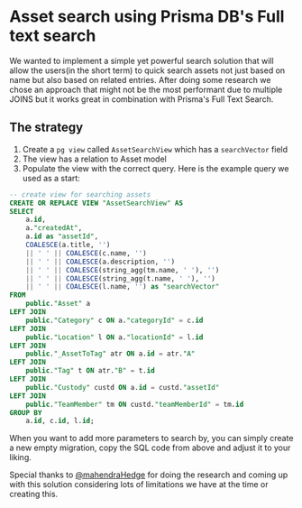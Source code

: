# Asset search using Prisma DB's Full text search

We wanted to implement a simple yet powerful search solution that will allow the users(in the short term) to quick search assets not just based on name but also based on related entries.
After doing some research we chose an approach that might not be the most performant due to multiple JOINS but it works great in combination with Prisma's Full Text Search.

## The strategy

1. Create a `pg view` called `AssetSearchView` which has a `searchVector` field
2. The view has a relation to Asset model
3. Populate the view with the correct query. Here is the example query we used as a start:

```SQL
-- create view for searching assets
CREATE OR REPLACE VIEW "AssetSearchView" AS
SELECT
    a.id,
    a."createdAt",
    a.id as "assetId",
    COALESCE(a.title, '')
    || ' ' || COALESCE(c.name, '')
    || ' ' || COALESCE(a.description, '')
    || ' ' || COALESCE(string_agg(tm.name, ' '), '')
    || ' ' || COALESCE(string_agg(t.name, ' '), '')
    || ' ' || COALESCE(l.name, '') as "searchVector"
FROM
    public."Asset" a
LEFT JOIN
    public."Category" c ON a."categoryId" = c.id
LEFT JOIN
    public."Location" l ON a."locationId" = l.id
LEFT JOIN
    public."_AssetToTag" atr ON a.id = atr."A"
LEFT JOIN
    public."Tag" t ON atr."B" = t.id
LEFT JOIN
    public."Custody" custd ON a.id = custd."assetId"
LEFT JOIN
    public."TeamMember" tm ON custd."teamMemberId" = tm.id
GROUP BY
    a.id, c.id, l.id;
```

When you want to add more parameters to search by, you can simply create a new empty migration, copy the SQL code from above and adjust it to your liking.

Special thanks to [@mahendraHedge](https://github.com/mahendraHegde) for doing the research and coming up with this solution considering lots of limitations we have at the time or creating this.
